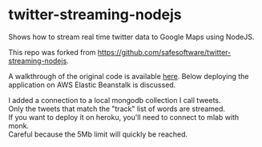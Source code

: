 twitter-streaming-nodejs
========================

Shows how to stream real time twitter data to Google Maps using NodeJS.

This repo was forked from https://github.com/safesoftware/twitter-streaming-nodejs.


A walkthrough of the original code is available <a href="http://blog.safe.com/2014/03/twitter-stream-api-map/" target="_blank">here</a>. Below deploying the application on AWS Elastic Beanstalk is discussed.

I added a connection to a local mongodb collection I call tweets.<br>
Only the tweets that match the "track" list of words are streamed.<br>
If you want to deploy it on heroku, you'll need to connect to mlab with monk.<br>
Careful because the 5Mb limit will quickly be reached.
